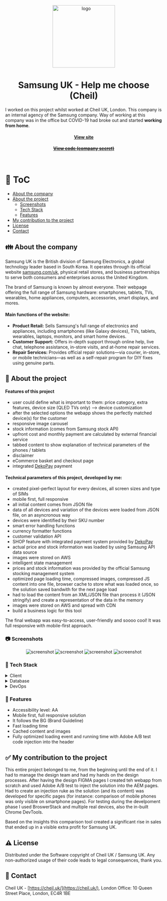 <div align="center">
  <img src="assets/samsung-logo.png" alt="logo" width="200" height="auto" />

  <h1>Samsung UK - Help me choose (Cheil)</h1>
  
<p align="left">
    I worked on this project whilst worked at Cheil UK, London. This company is an internal agency of the Samsung company. Way of working at this company was in the office but COVID-19 had broke out and started <strong>working from home</strong>.
  </p>
   
  <h4>
    <a href="https://www.samsung.com/uk/" target="_blank">View site</a>
  </h4>
  <h4>
    <a href="#" title="Sorry, it's company secret"  target="_blank"><s>View code (company secret)</s></a>
  </h4>

</div>

<br />

<!-- Table of Contents -->

# :notebook_with_decorative_cover: ToC

- [About the company](#family-about-the-company)
- [About the project](#star2-about-the-project)
  - [Screenshots](#camera-screenshots)
  - [Tech Stack](#space_invader-tech-stack)
  - [Features](#dart-features)
- [My contribution to the project](#white_check_mark-my-contribution-to-the-project)
- [License](#warning-license)
- [Contact](#handshake-contact)

<!-- About the company -->

## :family: About the company

<p>Samsung UK is the British division of Samsung Electronics, a global technology leader based in South Korea. It operates through its official website <a href="https://www.samsung.com/uk">samsung.com/uk</a>, physical retail stores, and business partnerships to serve both consumers and enterprises across the United Kingdom.</p>
<p>The brand of Samsung is known by almost everyone. Their webpage offering the full range of Samsung hardware: smartphones, tablets, TVs, wearables, home appliances, computers, accessories, smart displays, and mores.</p>

<p><h4>Main functions of the website:</h4></p>
<ul>
  <li><strong>Product Retail:</strong> Sells Samsung's full range of electronics and appliances, including smartphones (like Galaxy devices), TVs, tablets, wearables, laptops, monitors, and smart home devices.</li>
  <li><strong>Customer Support:</strong> Offers in-depth support through online help, live chat, telephone assistance, in-store visits, and at-home repair services.</li>
  <li><strong>Repair Services:</strong> Provides official repair solutions—via courier, in-store, or mobile technicians—as well as a self-repair program for DIY fixes using genuine parts.</li>
</ul>

<!-- About the project -->

## :star2: About the project

<p><h4>Features of this project</h4>
  <ul>
    <li>user could define what is important to them: price category, extra features, device size (QLED TVs only) --> device customization</li>
    <li>after the selected options the webapp shows the perfectly matched device(s) for the customer</li>
    <li>responsive image carousel</li>
    <li>stock information (comes from Samsung stock API)</li>
    <li>upfront cost and monthly payment are calculated by external financial service</li>
    <li>tabbed content to show explanation of technical parameters of the phones / tablets</li>
    <li>disclaimer</li>
    <li>eCommerce basket and checkout page</li>
    <li>integrated <a href="https://www.dekopay.com/">DekoPay</a> payment</li>
  </ul>
</p>

<p><h4>Technical parameters of this project, developed by me:</h4>
  <ul>
    <li>created pixel-perfect layout for every devices, all screen sizes and type of SIMs</li>
    <li>mobile first, full responsive</li>
    <li>all initial content comes from  JSON file</li>
    <li>data of all devices and variation of the devices were loaded from JSON file, on an asyncronous way</li>
    <li>devices were identified by their SKU number</li>
    <li>smart error handling functions</li>    
    <li>currency formatter functions</li>
    <li>customer validation API</li>
    <li>SHOP feature with integrated payment system provided by <a href="https://www.dekopay.com/">DekoPay</a></li>
    <li>actual price and stock information was loaded by using Samsung API data source</li>
    <li>images were stored on AWS</li>
    <li>intelligent state management</li>
    <li>prices and stock information was provided by the official Samsung stocking management system</li>
    <li>optimized page loading time, compressed images, compressed JS content into one file, browser cache to store what was loaded once, so the solution saved bandwith for the next page load</li>
    <li>had to load the content from an XML/JSON file than process it (JSON stringify) and create a representation of the data in the memory</li>
    <li>images were stored on AWS and spread with CDN</li>
    <li>build a business logic for this tool</li>
  </ul>
</p>

<p>
The final webapp was easy-to-access, user-friendly and soooo cool! It was full responsive with mobile-first approach.
</p>

<!-- Screenshots -->

### :camera: Screenshots

<div align="center"> 
  <img src="assets/find_galaxy_step1.jpg" alt="screenshot" />
  <img src="assets/find_galaxy_step2.jpg" alt="screenshot" />
  <img src="assets/find_qled_step1.jpg" alt="screenshot" />
  <img src="assets/find_qled_step2.jpg" alt="screenshot" />
</div>

<!-- TechStack -->

### :space_invader: Tech Stack

<details>
  <summary>Client</summary>
  <ul>
    <li><a href="https://developer.mozilla.org/en-US/docs/Web/JavaScript"  target="_blank">JavaScript</a></li>
    <li><a href="https://jquery.com/"  target="_blank">JQuery</a></li>
    <li><a href="https://handlebarsjs.com/"  target="_blank">Handlebars templating</a></li>
    <li><a href="https://nodejs.org"  target="_blank">NodeJS</a></li>
    <li><a href="https://nodejs.org/api/esm.html"  target="_blank">Node.js Modules</a></li>
    <li><a href="https://browserify.org/"  target="_blank">Browserify</a></li>
    <li><a href="https://lodash.com/"  target="_blank">lodash performance optimalization</a></li>
    <li><a href=https://business.adobe.com/products/experience-manager/adobe-experience-manager.html">AEM 6.4</a></li>
    <li><a href="https://www.w3schools.com/html/html5_semantic_elements.asp" target="_blank">Semantic HTML5</a></li>
    <li><a href="https://www.w3schools.com/css/"  target="_blank">CSS3</a></li>
    <li><a href="https://developer.samsung.com/design-system/font"  target="_blank">Samsung Fonts</a></li>
    <li><a href="https://developer.samsung.com/design"  target="_blank">Samsung Design Principles</a></li>
  </ul>
</details>

<details>
<summary>Database</summary>
  <ul>
    <li><a href="https://www.json.org/">data stored in an XML/JSON file</a></li>
    <li><a href="https://www.heroku.com/">HEROKU</a></li>
  </ul>
</details>

<details>
<summary>DevOps</summary>
  <ul>
    <li><a href="https://bitbucket.org/">BitBucket</a></li>
    <li><a href="https://www.jslint.com/">JS Lint</a></li>
    <li><a href="https://www.postman.com/">PostMan</a></li>
    <li><a href="#">Bespoken content scraper on the local development</a></li>
  </ul>
</details>

<!-- Features -->

### :dart: Features

- Accessibility level: AA
- Mobile first, full responsive solution
- It follows the BG (Brand Guideline)
- Fast loading time
- Cached content and images
- Fully optimized loading event and running time with Adobe A/B test code injection into the header

<!-- My contribution to the project -->

## :white_check_mark: My contribution to the project

<p>This entire project belonged to me, from the beginning until the end of it. I had to manage the design team and had my hands on the design processes. After having the design FIGMA pages I created teh webapp from scratch and used Adobe A/B test to inject the solution into the AEM pages. Had to create an injection ruke as the solution (and its content) was developed for specific pages (for instance: comparison of mobile phones was only visible on smartphone pages). For testing during the develpoment phase I used BroswerStack and multiple real devices, also the in-built Chrome DevTools.</p>
<p>Based on the insights this comparison tool created a significant rise in sales that ended up in a visible extra profit for Samsung UK.</p>

<!-- License -->

## :warning: License

Distributed under the Software copyright of Cheil UK / Samsung UK. Any non-authorized usage of their code leads to legal consequences, thank you.

<!-- Contact -->

## :handshake: Contact

Cheil UK -
[https://cheil.uk/](https://cheil.uk/), London Office: 10 Queen Street Place, London, EC4R 1BE
